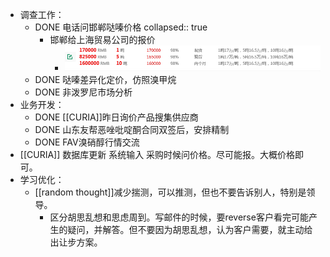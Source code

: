 - 调查工作：
	- DONE 电话问邯郸哒嗪价格
	  collapsed:: true
		- 邯郸给上海贸易公司的报价
			- ![13badd254c7f7bbff965c5a93a0f613.png](../assets/13badd254c7f7bbff965c5a93a0f613_1662427796620_0.png)
	- DONE 哒嗪差异化定价，仿照溴甲烷
	- DONE 非泼罗尼市场分析
- 业务开发：
	- DONE [[CURIA]]昨日询价产品搜集供应商
	- DONE 山东友帮恶唑吡啶酮合同双签后，安排精制
	- DONE FAV溴硝醇行情交流
- [[CURIA]] 数据库更新 系统输入 采购时候问价格。尽可能报。大概价格即可。
- 学习优化：
	- [[random thought]]减少揣测，可以推测，但也不要告诉别人，特别是领导。
		- 区分胡思乱想和思虑周到。写邮件的时候，要reverse客户看完可能产生的疑问，并解答。但不要因为胡思乱想，认为客户需要，就主动给出让步方案。